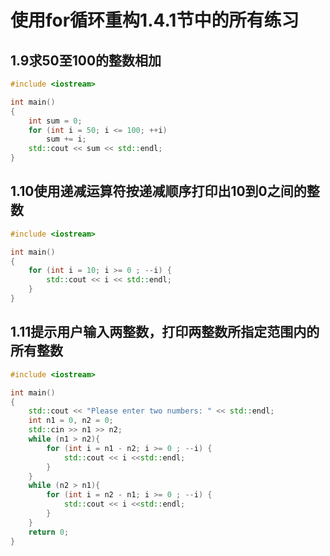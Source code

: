 # 使用for循环重构1.4.1节中的所有练习

## 1.9求50至100的整数相加

```c++
#include <iostream>

int main()
{
    int sum = 0;
    for (int i = 50; i <= 100; ++i)
        sum += i;
    std::cout << sum << std::endl;
}

```

## 1.10使用递减运算符按递减顺序打印出10到0之间的整数

```c++
#include <iostream>

int main()
{
    for (int i = 10; i >= 0 ; --i) {
        std::cout << i << std::endl;
    }
}
```

## 1.11提示用户输入两整数，打印两整数所指定范围内的所有整数

```c++
#include <iostream>

int main()
{
    std::cout << "Please enter two numbers: " << std::endl;
    int n1 = 0, n2 = 0;
    std::cin >> n1 >> n2;
    while (n1 > n2){
        for (int i = n1 - n2; i >= 0 ; --i) {
            std::cout << i <<std::endl;
        }
    }
    while (n2 > n1){
        for (int i = n2 - n1; i >= 0 ; --i) {
            std::cout << i <<std::endl;
        }
    }
    return 0;
}

```

